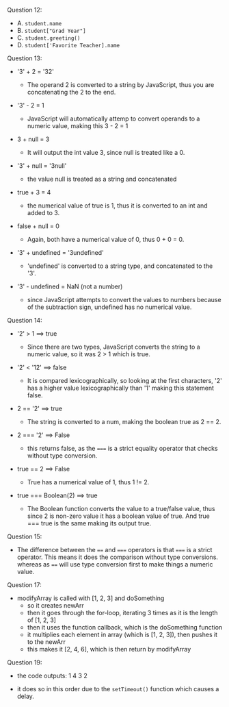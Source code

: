 Question 12:
- A. `student.name`
- B. `student["Grad Year"]`
- C. `student.greeting()`
- D. `student['Favorite Teacher].name`

Question 13:
- '3' + 2 = '32' 
  - The operand 2 is converted to a string by JavaScript, thus you are concatenating the 2 to the end.

- '3' - 2 = 1
  - JavaScript will automatically attemp to convert operands to a numeric value, making this 3 - 2 = 1

- 3 + null = 3
  - It will output the int value 3, since null is treated like a 0.

- '3' + null = '3null'
  - the value null is treated as a string and concatenated

- true + 3 = 4
  - the numerical value of true is 1, thus it is converted to an int and added to 3.

- false + null = 0
  - Again, both have a numerical value of 0, thus 0 + 0 = 0.

- '3' + undefined = '3undefined'
  - 'undefined' is converted to a string type, and concatenated to the '3'.

- '3' - undefined = NaN (not a number)
  - since JavaScript attempts to convert the values to numbers because of the subtraction sign, undefined has no numerical value. 

Question 14:
- '2' > 1 ==> true
  - Since there are two types, JavaScript converts the string to a numeric value, so it was 2 > 1 which is true.

- '2' < '12' ==> false
  - It is compared lexicographically, so looking at the first characters, '2' has a higher value lexicographically than '1' making this statement false.

- 2 == '2' ==> true
  - The string is converted to a num, making the boolean true as 2 == 2.

- 2 === '2' ==> False
  - this returns false, as the `===` is a strict equality operator that checks without type conversion.

- true == 2 ==> False
  - True has a numerical value of 1, thus 1 != 2.

- true === Boolean(2) ==> true
  - The Boolean function converts the value to a true/false value, thus since 2 is non-zero value it has a boolean value of true. 
  And true === true is the same making its output true. 

Question 15:
- The difference between the `==` and `===` operators is that `===` is a strict operator. This means it does the comparison without type conversions. 
whereas as `==` will use type conversion first to make things a numeric value.

Question 17: 
- modifyArray is called with [1, 2, 3] and doSomething
  - so it creates newArr
  - then it goes through the for-loop, iterating 3 times as it is the length of [1, 2, 3]
  - then it uses the function callback, which is the doSomething function 
  - it multiplies each element in array (which is [1, 2, 3]), then pushes it to the newArr
  - this makes it [2, 4, 6], which is then return by modifyArray

Question 19:
- the code outputs:
1
4
3
2

- it does so in this order due to the `setTimeout()` function which causes a delay.

